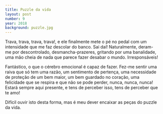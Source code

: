 ```yaml
---
title: Puzzle da vida
layout: post
number: 9
year: 2018
background: puzzle.jpg
---
```


Trava, trava, trava, trava!, e ele finalmente mete o pé no pedal com um intensidade que me faz descolar do banco. Sai daí! Naturalmente, deram-me por descontrolado, desmancha-prazeres, gritando por uma banalidade, uma mão cheia de nada que parece fazer desabar o mundo. Irresponsáveis!

Fantástico, o que o cérebro emocional é capaz de fazer. Fez-me sentir uma raiva que só tem uma razão, um sentimento de pertença, uma necessidade de proteção de um bem maior, um bem guardado no coração, uma felicidade que se respira e que não se pode perder, nunca, nunca, nunca! Estará sempre aqui presente, e tens de perceber isso, tens de perceber que te amo!

Difícil ouvir isto desta forma, mas é meu dever encaixar as peças do puzzle da vida.
